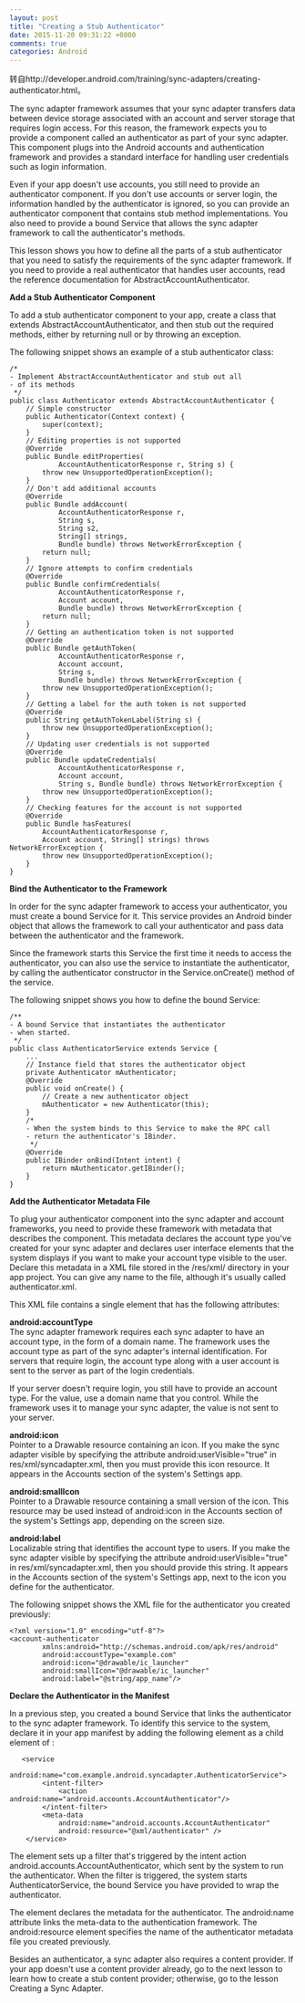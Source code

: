 ```yaml
---
layout: post
title: "Creating a Stub Authenticator"
date: 2015-11-20 09:31:22 +0800
comments: true
categories: Android
---
```

转自http://developer.android.com/training/sync-adapters/creating-authenticator.html。

The sync adapter framework assumes that your sync adapter transfers data between device storage associated with an account and server storage that requires login access. For this reason, the framework expects you to provide a component called an authenticator as part of your sync adapter. This component plugs into the Android accounts and authentication framework and provides a standard interface for handling user credentials such as login information<!--more-->.    


Even if your app doesn't use accounts, you still need to provide an authenticator component. If you don't use accounts or server login, the information handled by the authenticator is ignored, so you can provide an authenticator component that contains stub method implementations. You also need to provide a bound Service that allows the sync adapter framework to call the authenticator's methods.  

This lesson shows you how to define all the parts of a stub authenticator that you need to satisfy the requirements of the sync adapter framework. If you need to provide a real authenticator that handles user accounts, read the reference documentation for AbstractAccountAuthenticator.  

**Add a Stub Authenticator Component**

To add a stub authenticator component to your app, create a class that extends AbstractAccountAuthenticator, and then stub out the required methods, either by returning null or by throwing an exception.  

The following snippet shows an example of a stub authenticator class:  

	/*
 	- Implement AbstractAccountAuthenticator and stub out all
 	- of its methods
	 */
	public class Authenticator extends AbstractAccountAuthenticator {
	    // Simple constructor
	    public Authenticator(Context context) {
	        super(context);
	    }
	    // Editing properties is not supported
	    @Override
	    public Bundle editProperties(
	            AccountAuthenticatorResponse r, String s) {
	        throw new UnsupportedOperationException();
	    }
	    // Don't add additional accounts
	    @Override
	    public Bundle addAccount(
	            AccountAuthenticatorResponse r,
	            String s,
	            String s2,
	            String[] strings,
	            Bundle bundle) throws NetworkErrorException {
	        return null;
	    }
	    // Ignore attempts to confirm credentials
	    @Override
	    public Bundle confirmCredentials(
	            AccountAuthenticatorResponse r,
	            Account account,
	            Bundle bundle) throws NetworkErrorException {
	        return null;
	    }
	    // Getting an authentication token is not supported
	    @Override
	    public Bundle getAuthToken(
	            AccountAuthenticatorResponse r,
	            Account account,
	            String s,
	            Bundle bundle) throws NetworkErrorException {
	        throw new UnsupportedOperationException();
	    }
	    // Getting a label for the auth token is not supported
	    @Override
	    public String getAuthTokenLabel(String s) {
	        throw new UnsupportedOperationException();
	    }
	    // Updating user credentials is not supported
	    @Override
	    public Bundle updateCredentials(
	            AccountAuthenticatorResponse r,
	            Account account,
	            String s, Bundle bundle) throws NetworkErrorException {
	        throw new UnsupportedOperationException();
	    }
	    // Checking features for the account is not supported
	    @Override
	    public Bundle hasFeatures(
	        AccountAuthenticatorResponse r,
	        Account account, String[] strings) throws NetworkErrorException {
	        throw new UnsupportedOperationException();
	    }
	}

**Bind the Authenticator to the Framework**  

In order for the sync adapter framework to access your authenticator, you must create a bound Service for it. This service provides an Android binder object that allows the framework to call your authenticator and pass data between the authenticator and the framework.  

Since the framework starts this Service the first time it needs to access the authenticator, you can also use the service to instantiate the authenticator, by calling the authenticator constructor in the Service.onCreate() method of the service.  

The following snippet shows you how to define the bound Service:  

	/**
 	- A bound Service that instantiates the authenticator
 	- when started.
	 */
	public class AuthenticatorService extends Service {
	    ...
	    // Instance field that stores the authenticator object
	    private Authenticator mAuthenticator;
	    @Override
	    public void onCreate() {
	        // Create a new authenticator object
	        mAuthenticator = new Authenticator(this);
	    }
	    /*
     	- When the system binds to this Service to make the RPC call
     	- return the authenticator's IBinder.
	     */
	    @Override
	    public IBinder onBind(Intent intent) {
	        return mAuthenticator.getIBinder();
	    }
	}


**Add the Authenticator Metadata File**  

To plug your authenticator component into the sync adapter and account frameworks, you need to provide these framework with metadata that describes the component. This metadata declares the account type you've created for your sync adapter and declares user interface elements that the system displays if you want to make your account type visible to the user. Declare this metadata in a XML file stored in the /res/xml/ directory in your app project. You can give any name to the file, although it's usually called authenticator.xml.  

This XML file contains a single element <account-authenticator> that has the following attributes:  

**android:accountType**  
The sync adapter framework requires each sync adapter to have an account type, in the form of a domain name. The framework uses the account type as part of the sync adapter's internal identification. For servers that require login, the account type along with a user account is sent to the server as part of the login credentials.  

If your server doesn't require login, you still have to provide an account type. For the value, use a domain name that you control. While the framework uses it to manage your sync adapter, the value is not sent to your server.  

**android:icon**  
Pointer to a Drawable resource containing an icon. If you make the sync adapter visible by specifying the attribute android:userVisible="true" in res/xml/syncadapter.xml, then you must provide this icon resource. It appears in the Accounts section of the system's Settings app.  

**android:smallIcon**  
Pointer to a Drawable resource containing a small version of the icon. This resource may be used instead of android:icon in the Accounts section of the system's Settings app, depending on the screen size.  

**android:label**  
Localizable string that identifies the account type to users. If you make the sync adapter visible by specifying the attribute android:userVisible="true" in res/xml/syncadapter.xml, then you should provide this string. It appears in the Accounts section of the system's Settings app, next to the icon you define for the authenticator.  

The following snippet shows the XML file for the authenticator you created previously:  

	<?xml version="1.0" encoding="utf-8"?>
	<account-authenticator
	        xmlns:android="http://schemas.android.com/apk/res/android"
	        android:accountType="example.com"
	        android:icon="@drawable/ic_launcher"
	        android:smallIcon="@drawable/ic_launcher"
	        android:label="@string/app_name"/>


**Declare the Authenticator in the Manifest**   

In a previous step, you created a bound Service that links the authenticator to the sync adapter framework. To identify this service to the system, declare it in your app manifest by adding the following <service> element as a child element of <application>:  

	   <service
	            android:name="com.example.android.syncadapter.AuthenticatorService">
	        <intent-filter>
	            <action android:name="android.accounts.AccountAuthenticator"/>
	        </intent-filter>
	        <meta-data
	            android:name="android.accounts.AccountAuthenticator"
	            android:resource="@xml/authenticator" />
	    </service>

The <intent-filter> element sets up a filter that's triggered by the intent action android.accounts.AccountAuthenticator, which sent by the system to run the authenticator. When the filter is triggered, the system starts AuthenticatorService, the bound Service you have provided to wrap the authenticator.  

The <meta-data> element declares the metadata for the authenticator. The android:name attribute links the meta-data to the authentication framework. The android:resource element specifies the name of the authenticator metadata file you created previously.  

Besides an authenticator, a sync adapter also requires a content provider. If your app doesn't use a content provider already, go to the next lesson to learn how to create a stub content provider; otherwise, go to the lesson Creating a Sync Adapter.	    